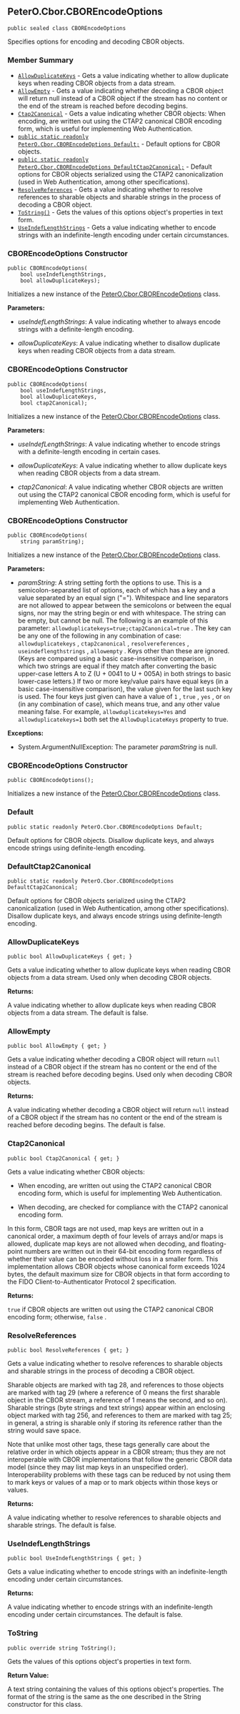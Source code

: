 ## PeterO.Cbor.CBOREncodeOptions

    public sealed class CBOREncodeOptions

Specifies options for encoding and decoding CBOR objects.

### Member Summary
* <code>[AllowDuplicateKeys](#AllowDuplicateKeys)</code> - Gets a value indicating whether to allow duplicate keys when reading CBOR objects from a data stream.
* <code>[AllowEmpty](#AllowEmpty)</code> - Gets a value indicating whether decoding a CBOR object will return null instead of a CBOR object if the stream has no content or the end of the stream is reached before decoding begins.
* <code>[Ctap2Canonical](#Ctap2Canonical)</code> - Gets a value indicating whether CBOR objects: When encoding, are written out using the CTAP2 canonical CBOR encoding form, which is useful for implementing Web Authentication.
* <code>[public static readonly PeterO.Cbor.CBOREncodeOptions Default;](#Default)</code> - Default options for CBOR objects.
* <code>[public static readonly PeterO.Cbor.CBOREncodeOptions DefaultCtap2Canonical;](#DefaultCtap2Canonical)</code> - Default options for CBOR objects serialized using the CTAP2 canonicalization (used in Web Authentication, among other specifications).
* <code>[ResolveReferences](#ResolveReferences)</code> - Gets a value indicating whether to resolve references to sharable objects and sharable strings in the process of decoding a CBOR object.
* <code>[ToString()](#ToString)</code> - Gets the values of this options object's properties in text form.
* <code>[UseIndefLengthStrings](#UseIndefLengthStrings)</code> - Gets a value indicating whether to encode strings with an indefinite-length encoding under certain circumstances.

<a id="Void_ctor_Boolean_Boolean"></a>
### CBOREncodeOptions Constructor

    public CBOREncodeOptions(
        bool useIndefLengthStrings,
        bool allowDuplicateKeys);

Initializes a new instance of the [PeterO.Cbor.CBOREncodeOptions](PeterO.Cbor.CBOREncodeOptions.md) class.

<b>Parameters:</b>

 * <i>useIndefLengthStrings</i>: A value indicating whether to always encode strings with a definite-length encoding.

 * <i>allowDuplicateKeys</i>: A value indicating whether to disallow duplicate keys when reading CBOR objects from a data stream.

<a id="Void_ctor_Boolean_Boolean_Boolean"></a>
### CBOREncodeOptions Constructor

    public CBOREncodeOptions(
        bool useIndefLengthStrings,
        bool allowDuplicateKeys,
        bool ctap2Canonical);

Initializes a new instance of the [PeterO.Cbor.CBOREncodeOptions](PeterO.Cbor.CBOREncodeOptions.md) class.

<b>Parameters:</b>

 * <i>useIndefLengthStrings</i>: A value indicating whether to encode strings with a definite-length encoding in certain cases.

 * <i>allowDuplicateKeys</i>: A value indicating whether to allow duplicate keys when reading CBOR objects from a data stream.

 * <i>ctap2Canonical</i>: A value indicating whether CBOR objects are written out using the CTAP2 canonical CBOR encoding form, which is useful for implementing Web Authentication.

<a id="Void_ctor_System_String"></a>
### CBOREncodeOptions Constructor

    public CBOREncodeOptions(
        string paramString);

Initializes a new instance of the [PeterO.Cbor.CBOREncodeOptions](PeterO.Cbor.CBOREncodeOptions.md) class.

<b>Parameters:</b>

 * <i>paramString</i>: A string setting forth the options to use. This is a semicolon-separated list of options, each of which has a key and a value separated by an equal sign ("="). Whitespace and line separators are not allowed to appear between the semicolons or between the equal signs, nor may the string begin or end with whitespace. The string can be empty, but cannot be null. The following is an example of this parameter:  `allowduplicatekeys=true;ctap2Canonical=true` . The key can be any one of the following in any combination of case:  `allowduplicatekeys` ,  `ctap2canonical` ,  `resolvereferences` ,  `useindeflengthstrings` ,  `allowempty` . Keys other than these are ignored. (Keys are compared using a basic case-insensitive comparison, in which two strings are equal if they match after converting the basic upper-case letters A to Z (U + 0041 to U + 005A) in both strings to basic lower-case letters.) If two or more key/value pairs have equal keys (in a basic case-insensitive comparison), the value given for the last such key is used. The four keys just given can have a value of  `1` ,  `true` ,  `yes` , or  `on`  (in any combination of case), which means true, and any other value meaning false. For example,  `allowduplicatekeys=Yes`  and  `allowduplicatekeys=1`  both set the  `AllowDuplicateKeys`  property to true.

<b>Exceptions:</b>

 * System.ArgumentNullException:
The parameter  <i>paramString</i>
 is null.

<a id="Void_ctor"></a>
### CBOREncodeOptions Constructor

    public CBOREncodeOptions();

Initializes a new instance of the [PeterO.Cbor.CBOREncodeOptions](PeterO.Cbor.CBOREncodeOptions.md) class.

<a id="Default"></a>
### Default

    public static readonly PeterO.Cbor.CBOREncodeOptions Default;

Default options for CBOR objects. Disallow duplicate keys, and always encode strings using definite-length encoding.

<a id="DefaultCtap2Canonical"></a>
### DefaultCtap2Canonical

    public static readonly PeterO.Cbor.CBOREncodeOptions DefaultCtap2Canonical;

Default options for CBOR objects serialized using the CTAP2 canonicalization (used in Web Authentication, among other specifications). Disallow duplicate keys, and always encode strings using definite-length encoding.

<a id="AllowDuplicateKeys"></a>
### AllowDuplicateKeys

    public bool AllowDuplicateKeys { get; }

Gets a value indicating whether to allow duplicate keys when reading CBOR objects from a data stream. Used only when decoding CBOR objects.

<b>Returns:</b>

A value indicating whether to allow duplicate keys when reading CBOR objects from a data stream. The default is false.

<a id="AllowEmpty"></a>
### AllowEmpty

    public bool AllowEmpty { get; }

Gets a value indicating whether decoding a CBOR object will return  `null`  instead of a CBOR object if the stream has no content or the end of the stream is reached before decoding begins. Used only when decoding CBOR objects.

<b>Returns:</b>

A value indicating whether decoding a CBOR object will return  `null`  instead of a CBOR object if the stream has no content or the end of the stream is reached before decoding begins. The default is false.

<a id="Ctap2Canonical"></a>
### Ctap2Canonical

    public bool Ctap2Canonical { get; }

Gets a value indicating whether CBOR objects:

 * When encoding, are written out using the CTAP2 canonical CBOR encoding form, which is useful for implementing Web Authentication.

 * When decoding, are checked for compliance with the CTAP2 canonical encoding form.

 In this form, CBOR tags are not used, map keys are written out in a canonical order, a maximum depth of four levels of arrays and/or maps is allowed, duplicate map keys are not allowed when decoding, and floating-point numbers are written out in their 64-bit encoding form regardless of whether their value can be encoded without loss in a smaller form. This implementation allows CBOR objects whose canonical form exceeds 1024 bytes, the default maximum size for CBOR objects in that form according to the FIDO Client-to-Authenticator Protocol 2 specification.

<b>Returns:</b>

 `true`  if CBOR objects are written out using the CTAP2 canonical CBOR encoding form; otherwise,  `false` .

<a id="ResolveReferences"></a>
### ResolveReferences

    public bool ResolveReferences { get; }

Gets a value indicating whether to resolve references to sharable objects and sharable strings in the process of decoding a CBOR object.

Sharable objects are marked with tag 28, and references to those objects are marked with tag 29 (where a reference of 0 means the first sharable object in the CBOR stream, a reference of 1 means the second, and so on). Sharable strings (byte strings and text strings) appear within an enclosing object marked with tag 256, and references to them are marked with tag 25; in general, a string is sharable only if storing its reference rather than the string would save space.

Note that unlike most other tags, these tags generally care about the relative order in which objects appear in a CBOR stream; thus they are not interoperable with CBOR implementations that follow the generic CBOR data model (since they may list map keys in an unspecified order). Interoperability problems with these tags can be reduced by not using them to mark keys or values of a map or to mark objects within those keys or values.

<b>Returns:</b>

A value indicating whether to resolve references to sharable objects and sharable strings. The default is false.

<a id="UseIndefLengthStrings"></a>
### UseIndefLengthStrings

    public bool UseIndefLengthStrings { get; }

Gets a value indicating whether to encode strings with an indefinite-length encoding under certain circumstances.

<b>Returns:</b>

A value indicating whether to encode strings with an indefinite-length encoding under certain circumstances. The default is false.

<a id="ToString"></a>
### ToString

    public override string ToString();

Gets the values of this options object's properties in text form.

<b>Return Value:</b>

A text string containing the values of this options object's properties. The format of the string is the same as the one described in the String constructor for this class.
